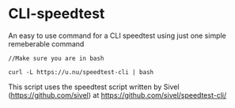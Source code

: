 # CLI-speedtest
An easy to use command for a CLI speedtest using just one simple remeberable command

```
//Make sure you are in bash

curl -L https://u.nu/speedtest-cli | bash

```

This script uses the speedtest script written by Sivel (https://github.com/sivel) at https://github.com/sivel/speedtest-cli/

